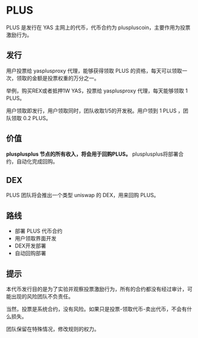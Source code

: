 # PLUS

PLUS 是发行在 YAS 主网上的代币，代币合约为 pluspluscoin，主要作用为投票激励行为。

## 发行

用户投票给 yasplusproxy 代理，能够获得领取 PLUS 的资格，每天可以领取一次，领取的金额是投票权重的万分之一。

举例，购买REX或者抵押1W YAS，投票给 yasplusproxy 代理，每天能够领取 1 PLUS。

用户领取即发行，用户领取同时，团队收取1/5的开发税。用户领到 1 PLUS ，团队领取 0.2 PLUS。

## 价值

**plusplusplus 节点的所有收入，将会用于回购PLUS。** plusplusplus将部署合约，自动化完成回购。

## DEX

PLUS 团队将会推出一个类型 uniswap 的 DEX，用来回购 PLUS。

## 路线

- 部署 PLUS 代币合约
- 用户领取界面开发
- DEX开发部署
- 自动回购部署

## 提示

本代币发行目的是为了实验并观察投票激励行为，所有的合约都没有经过审计，可能出现的风险团队不负责任。

当然，投票是系统合约，没有风险。如果只是投票-领取代币-卖出代币，不会有什么损失。

团队保留在特殊情况，修改规则的权力。
